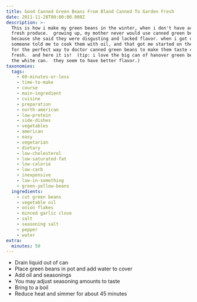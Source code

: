 ```yaml
---
title: Good Canned Green Beans From Bland Canned To Garden Fresh
date: 2011-11-28T00:00:00.000Z
description: >-
  This is how i make my green beans in the winter, when i don't have access to
  fresh produce.  growing up, my mother never would use canned green beans
  because she said they were disgusting and lacked flavor. when i got older,
  someone told me to cook them with oil, and that got me started on the quest
  for the perfect way to doctor canned green beans to make them taste closer to
  fresh.  and here it is!  (tip: i love the big can of hanover green beans, in
  the white can.  they seem to have better flavor.)
taxonomies:
  tags:
    - 60-minutes-or-less
    - time-to-make
    - course
    - main-ingredient
    - cuisine
    - preparation
    - north-american
    - low-protein
    - side-dishes
    - vegetables
    - american
    - easy
    - vegetarian
    - dietary
    - low-cholesterol
    - low-saturated-fat
    - low-calorie
    - low-carb
    - inexpensive
    - low-in-something
    - green-yellow-beans
  ingredients:
    - cut green beans
    - vegetable oil
    - onion flakes
    - minced garlic clove
    - salt
    - seasoning salt
    - pepper
    - water
extra:
  minutes: 50
---
```

 - Drain liquid out of can
 - Place green beans in pot and add water to cover
 - Add oil and seasonings
 - You may adjust seasoning amounts to taste
 - Bring to a boil
 - Reduce heat and simmer for about 45 minutes
